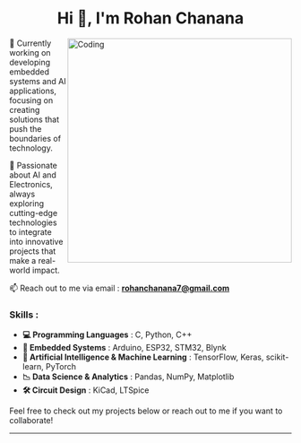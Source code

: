 <h1 align="center">Hi 👋, I'm Rohan Chanana</h1>

<img align="right" alt="Coding" width="400" src="https://i.postimg.cc/hPZXkrK2/octocat-1731450459356.png">

<div style="padding: 0; margin: 0;">
  <p>🔭 Currently working on developing embedded systems and AI applications, focusing on creating solutions that push the boundaries of technology.</p>
  <p>🌱 Passionate about AI and Electronics, always exploring cutting-edge technologies to integrate into innovative projects that make a real-world impact.</p>
  <p>📫 Reach out to me via email : <strong><a href="mailto:rohanchanana7@gmail.com">rohanchanana7@gmail.com</a></strong></p>
</div>

<h3>Skills :</h3>

- **💻 Programming Languages** : C, Python, C++
- **🔧 Embedded Systems** : Arduino, ESP32, STM32, Blynk
- **🤖 Artificial Intelligence & Machine Learning** : TensorFlow, Keras, scikit-learn, PyTorch
- **📉 Data Science & Analytics** : Pandas, NumPy, Matplotlib
- **🛠️ Circuit Design** : KiCad, LTSpice

Feel free to check out my projects below or reach out to me if you want to collaborate!

---
